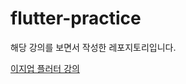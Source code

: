 # flutter-practice

해당 강의를 보면서 작성한 레포지토리입니다.

[이지업 플러터 강의](https://easyupclass.e-itwill.com/course/course_view.jsp?id=28&cid=104&ch=course&page=1)

